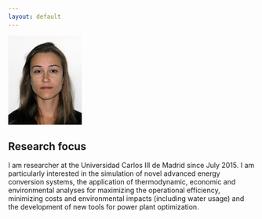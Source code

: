 ```yaml
---
layout: default
---
```


![Fontina Petrakopoulou](/files/fontina_profile.jpg)

Research focus
----

I am researcher at the Universidad Carlos III de Madrid since July 2015.
I am particularly interested in the simulation of novel advanced energy conversion
systems, the application of thermodynamic, economic and environmental
analyses for maximizing the operational efficiency, minimizing costs and
environmental impacts (including water usage) and the development of new tools
for power plant optimization.
